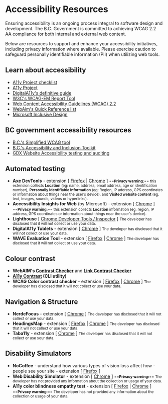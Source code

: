 # Accessibility Resources 

Ensuring accessibility is an ongoing process integral to software design and development. The B.C. Government is committed to achieving WCAG 2.2 AA compliance for both internal and external web content.

Below are resources to support and enhance your accessibility initiatives, including privacy information where available. Please exercise caution to safeguard personally identifiable information (PII) when utilizing web tools.
 
## Learn about accessibility
- [A11y Project checklist](http://www.a11yproject.com/checklist)
- [A11y Project](http://www.a11yproject.com/)
- [DigitalA11y's definitive guide](https://www.digitala11y.com/a-definitive-guide-on-how-to-perform-a-web-accessibility-audit/)
- [W3C's WCAG-EM Report Tool](https://www.w3.org/WAI/eval/report-tool/evaluation/define-scope)
- [Web Content Accessibility Guidelines (WCAG) 2.2](https://www.w3.org/TR/WCAG22/)
- [WebAim's Quick Reference list](https://webaim.org/resources/quickref/)
- [Microsoft Inclusive Design](https://inclusive.microsoft.design/)

## BC government accessibility resources 
- [B.C.'s Simplified WCAG tool](https://digital.gov.bc.ca/wcag/home/)
- [B.C.'s Accessibility and Inclusion Toolkit](https://www2.gov.bc.ca/gov/content/home/accessible-government/toolkit)
- [GDX Website Accessibility testing and auditing](https://www2.gov.bc.ca/gov/content/home/accessible-government/toolkit/testing-and-auditing)

## Automated testing
- **Axe DevTools** - extension [ [Firefox](https://addons.mozilla.org/en-US/firefox/addon/axe-devtools/?utm_source=addons.mozilla.org&utm_medium=referral&utm_content=search) | [Chrome](https://chromewebstore.google.com/detail/axe-devtools-web-accessib/lhdoppojpmngadmnindnejefpokejbdd) ]
<small>==**Privacy warning:**== this extension collects **Location** (eg: name, address, email address, age or identification number),  **Personally identifiable information** (eg: Region, IP address, GPS coordinates or information about things near the user’s device), and  **Visited website content** (eg: text, images, sounds, videos or hyperlinks).</small>
- **Accessibility Insights for Web** (by Microsoft) - extension [ [Chrome](https://chromewebstore.google.com/detail/accessibility-insights-fo/pbjjkligggfmakdaogkfomddhfmpjeni) ] 
<small>==**Privacy warning:**== this extension collects **Location** information  (eg: region, IP address, GPS coordinates or information about things near the user’s device).</small>
- **Lighthouse** [ [Chrome Developer Tools / Inspector](https://developer.chrome.com/docs/devtools/open) ]
<small>The developer has disclosed that it will not collect or use your data.</small>
- **DigitalA11y Tublets** - extension [ [Chrome](https://chromewebstore.google.com/detail/digitala11y-tublets/ccjeccodophadokglbdcinabgkiiakjh) ]
<small>The developer has disclosed that it will not collect or use your data.</small>
- **WAVE Evaluation Tool** - extension [ [Firefox](https://addons.mozilla.org/en-US/firefox/addon/wave-accessibility-tool/) | [Chrome](https://chromewebstore.google.com/detail/wave-evaluation-tool/jbbplnpkjmmeebjpijfedlgcdilocofh) ]
<small>The developer has disclosed that it will not collect or use your data.</small>
 
## Colour contrast
- **WebAIM's [Contrast Checker](https://webaim.org/resources/contrastchecker/)** and **[Link Contrast Checker](https://webaim.org/resources/linkcontrastchecker/?fcolor=0000FF&bcolor=FFFFFF)**
- **[A11y Contrast](https://github.com/darekkay/a11y-contrast) (CLI utility)**
- **WCAG Color contrast checker** - extension [ [Firefox](https://addons.mozilla.org/en-US/firefox/addon/wcag-contrast-checker/) | [Chrome](https://chromewebstore.google.com/detail/wcag-color-contrast-check/plnahcmalebffmaghcpcmpaciebdhgdf) ]
<small>The developer has disclosed that it will not collect or use your data.</small>

## Navigation & Structure
- **NerdeFocus** - extension [ [Chrome](https://chromewebstore.google.com/detail/nerdefocus/lpfiljldhgjecfepfljnbjnbjfhennpd) ]
<small>The developer has disclosed that it will not collect or use your data.</small>
- **HeadingsMap** - extension [ [Firefox](https://addons.mozilla.org/en-US/firefox/addon/headingsmap/) | [Chrome](https://chromewebstore.google.com/detail/headingsmap/flbjommegcjonpdmenkdiocclhjacmbi) ]
<small>The developer has disclosed that it will not collect or use your data.</small>
- **Taba11y** - extension [ [Chrome](https://chromewebstore.google.com/detail/taba11y/aocppmckdocdjkphmofnklcjhdidgmga) ]
<small>The developer has disclosed that it will not collect or use your data.</small>

## Disability Simulators
- **NoCoffee** - understand how various types of vision loss affect how - people see your site - extension [ [Firefox](https://addons.mozilla.org/en-US/firefox/addon/nocoffee/) ]
- **Web Disability Simulator** - extension [ [Chrome](https://chromewebstore.google.com/detail/web-disability-simulator/olioanlbgbpmdlgjnnampnnlohigkjla) ]
<small>==**Privacy warning:**== The developer has not provided any information about the collection or usage of your data.</small>
- **A11y color blindness empathy test** - extension [ [Firefox](https://addons.mozilla.org/en-US/firefox/addon/a11y-color-blindness-test/?utm_source=addons.mozilla.org&utm_medium=referral&utm_content=search) | [Chrome](https://chromewebstore.google.com/detail/a11y-color-blindness-empa/idphhflanmeibmjgaciaadkmjebljhcc) ]
<small>==**Privacy warning:**== The developer has not provided any information about the collection or usage of your data.</small>
 
